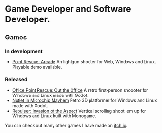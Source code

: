 # Game Developer and Software Developer.

## Games

### In development
+ [Point Rescue: Arcade](https://magellanicgames.itch.io/pointrescue-arcade) An lightgun shooter for Web, Windows and Linux.  Playable demo available.


### Released

+ [Office Point Rescue: Out the Office](https://magellanicgames.itch.io/opr-oto) A retro first-person shoooter for Windows and Linux made with Godot.
+ [Nutlet in Microchip Mayhem](https://magellanicgames.itch.io/nutletmm) Retro 3D platformer for Windows and Linux made with Godot.
+ [Repulser: Invasion of the Aspect](https://magellanicgames.itch.io/repulserinvasionoftheaspect) Vertical scrolling shoot 'em up for Windows and Linux built with Monogame.

You can check out many other games I have made on [itch.io](https://magellanicgames.itch.io/).




<!--
**MagellanicGames/magellanicgames** is a ✨ _special_ ✨ repository because its `README.md` (this file) appears on your GitHub profile.

Here are some ideas to get you started:

- 🔭 I’m currently working on ...
- 🌱 I’m currently learning ...
- 👯 I’m looking to collaborate on ...
- 🤔 I’m looking for help with ...
- 💬 Ask me about ...
- 📫 How to reach me: ...
- 😄 Pronouns: ...
- ⚡ Fun fact: ...
-->
